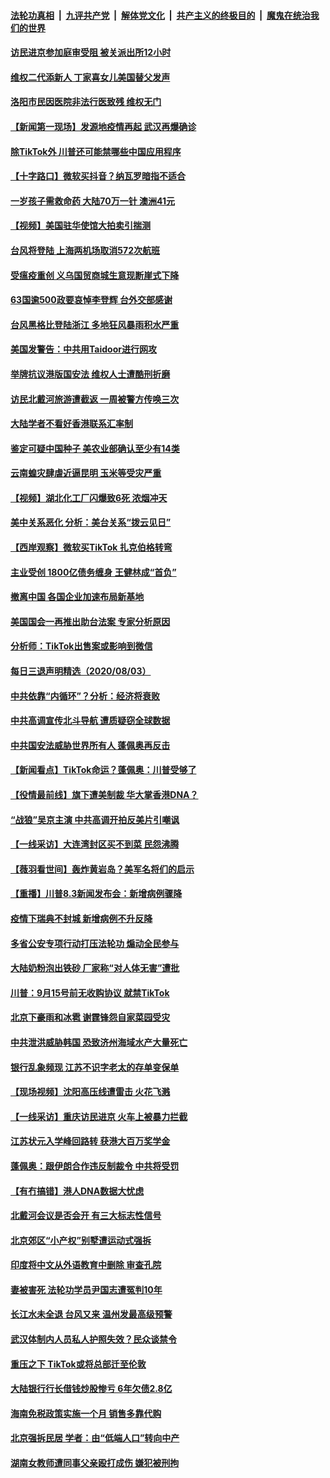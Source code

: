 

####  [法轮功真相](../../../../basic/blob/master/README.md?t=08050002) &nbsp;|&nbsp; [九评共产党](../../../../9ping.md/blob/master/README.md?t=08050002) &nbsp;|&nbsp; [解体党文化](../../../../jtdwh.md/blob/master/README.md?t=08050002)  &nbsp;|&nbsp; [共产主义的终极目的](../../../../gczydzjmd.md/blob/master/README.md?t=08050002) &nbsp;|&nbsp; [魔鬼在统治我们的世界](../../../../mgztzwmdsj.md/blob/master/README.md?t=08050002) 

#### [访民进京参加庭审受阻 被关派出所12小时](../pages/nsc413/n12306075.md?t=08050002) 

#### [维权二代添新人 丁家喜女儿美国替父发声](../pages/nsc413/n12306173.md?t=08050002) 

#### [洛阳市民因医院非法行医致残 维权无门](../pages/nsc413/n12305993.md?t=08050002) 

#### [【新闻第一现场】发源地疫情再起 武汉再爆确诊](../pages/nsc413/n12306007.md?t=08050002) 

#### [除TikTok外 川普还可能禁哪些中国应用程序](../pages/nsc413/n12306153.md?t=08050002) 

#### [【十字路口】微软买抖音？纳瓦罗暗指不适合](../pages/nsc413/n12304741.md?t=08050002) 

#### [一岁孩子需救命药 大陆70万一针 澳洲41元](../pages/nsc413/n12305631.md?t=08050002) 

#### [【视频】美国驻华使馆大拍卖引揣测](../pages/nsc413/n12305262.md?t=08050002) 

#### [台风将登陆 上海两机场取消572次航班](../pages/nsc413/n12305466.md?t=08050002) 

#### [受瘟疫重创 义乌国贸商城生意现断崖式下降](../pages/nsc413/n12305552.md?t=08050002) 

#### [63国逾500政要哀悼李登辉 台外交部感谢](../pages/nsc413/n12305659.md?t=08050002) 

#### [台风黑格比登陆浙江 多地狂风暴雨积水严重](../pages/nsc413/n12305071.md?t=08050002) 

#### [美国发警告：中共用Taidoor进行网攻](../pages/nsc413/n12305501.md?t=08050002) 

#### [举牌抗议港版国安法 维权人士遭酷刑折磨](../pages/nsc413/n12305550.md?t=08050002) 

#### [访民北戴河旅游遭截返 一周被警方传唤三次](../pages/nsc413/n12305651.md?t=08050002) 

#### [大陆学者不看好香港联系汇率制](../pages/nsc413/n12305072.md?t=08050002) 

#### [鉴定可疑中国种子 美农业部确认至少有14类](../pages/nsc413/n12305491.md?t=08050002) 


#### [云南蝗灾肆虐近逼昆明 玉米等受灾严重](../pages/nsc413/n12305024.md?t=08050002) 

#### [【视频】湖北化工厂闪爆致6死 浓烟冲天](../pages/nsc413/n12305137.md?t=08050002) 

#### [美中关系恶化 分析：美台关系“拨云见日”](../pages/nsc413/n12304843.md?t=08050002) 

#### [【西岸观察】微软买TikTok 扎克伯格转弯](../pages/nsc413/n12305001.md?t=08050002) 

#### [主业受创 1800亿债务缠身 王健林成“首负”](../pages/nsc413/n12304599.md?t=08050002) 

#### [撤离中国 各国企业加速布局新基地](../pages/nsc413/n12304793.md?t=08050002) 

#### [美国国会一再推出助台法案 专家分析原因](../pages/nsc413/n12304796.md?t=08050002) 

#### [分析师：TikTok出售案或影响到微信](../pages/nsc413/n12304815.md?t=08050002) 

#### [每日三退声明精选（2020/08/03）](../pages/nsc413/n12304807.md?t=08050002) 

#### [中共依靠“内循环”？分析：经济将衰败](../pages/nsc413/n12304238.md?t=08050002) 

#### [中共高调宣传北斗导航 遭质疑窃全球数据](../pages/nsc413/n12302964.md?t=08050002) 

#### [中共国安法威胁世界所有人 蓬佩奥再反击](../pages/nsc413/n12304496.md?t=08050002) 

#### [【新闻看点】TikTok命运？蓬佩奥：川普受够了](../pages/nsc413/n12304143.md?t=08050002) 

#### [【役情最前线】旗下遭美制裁 华大掌香港DNA？](../pages/nsc413/n12304454.md?t=08050002) 

#### [“战狼”吴京主演 中共高调开拍反美片引嘲讽](../pages/nsc413/n12304220.md?t=08050002) 

#### [【一线采访】大连湾封区买不到菜 民怨沸腾](../pages/nsc413/n12304363.md?t=08050002) 

#### [【薇羽看世间】轰炸黄岩岛？美军名将们的启示](../pages/nsc413/n12302202.md?t=08050002) 

#### [【重播】川普8.3新闻发布会：新增病例骤降](../pages/nsc413/n12303762.md?t=08050002) 

#### [疫情下瑞典不封城 新增病例不升反降](../pages/nsc413/n12304215.md?t=08050002) 

#### [多省公安专项行动打压法轮功 煽动全民参与](../pages/nsc413/n12301737.md?t=08050002) 

#### [大陆奶粉泡出铁砂 厂家称“对人体无害”遭批](../pages/nsc413/n12304022.md?t=08050002) 

#### [川普：9月15号前无收购协议 就禁TikTok](../pages/nsc413/n12304207.md?t=08050002) 

#### [北京下豪雨和冰雹 谢霆锋怨自家菜园受灾](../pages/nsc413/n12304056.md?t=08050002) 

#### [中共泄洪威胁韩国 恐致济州海域水产大量死亡](../pages/nsc413/n12303856.md?t=08050002) 

#### [银行乱象频现 江苏不识字老太的存单变保单](../pages/nsc413/n12303847.md?t=08050002) 

#### [【现场视频】沈阳高压线遭雷击 火花飞溅](../pages/nsc413/n12303852.md?t=08050002) 

#### [【一线采访】重庆访民进京 火车上被暴力拦截](../pages/nsc413/n12303881.md?t=08050002) 

#### [江苏状元入学峰回路转 获港大百万奖学金](../pages/nsc413/n12303891.md?t=08050002) 

#### [蓬佩奥：跟伊朗合作违反制裁令 中共将受罚](../pages/nsc413/n12303947.md?t=08050002) 

#### [【有冇搞错】港人DNA数据大忧虑](../pages/nsc413/n12303652.md?t=08050002) 

#### [北戴河会议是否会开 有三大标志性信号](../pages/nsc413/n12303324.md?t=08050002) 

#### [北京郊区“小产权”别墅遭运动式强拆](../pages/nsc413/n12303800.md?t=08050002) 

#### [印度将中文从外语教育中删除 审查孔院](../pages/nsc413/n12303551.md?t=08050002) 

#### [妻被害死 法轮功学员尹国志遭冤判10年](../pages/nsc413/n12300920.md?t=08050002) 

#### [长江水未全退 台风又来 温州发最高级预警](../pages/nsc413/n12303270.md?t=08050002) 

#### [武汉体制内人员私人护照失效？民众谈禁令](../pages/nsc413/n12303103.md?t=08050002) 

#### [重压之下 TikTok或将总部迁至伦敦](../pages/nsc413/n12303102.md?t=08050002) 


#### [大陆银行行长借钱炒股惨亏 6年欠债2.8亿](../pages/nsc413/n12302019.md?t=08050002) 

#### [海南免税政策实施一个月 销售多靠代购](../pages/nsc413/n12302571.md?t=08050002) 

#### [北京强拆民居 学者：由“低端人口”转向中产](../pages/nsc413/n12302717.md?t=08050002) 

#### [湖南女教师遭同事父亲殴打成伤 嫌犯被刑拘](../pages/nsc413/n12302916.md?t=08050002) 

